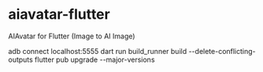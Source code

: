 # aiavatar-flutter
AIAvatar for Flutter (Image to AI Image)

adb connect localhost:5555
dart run build_runner build --delete-conflicting-outputs
flutter pub upgrade --major-versions